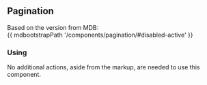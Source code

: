 ## Pagination

Based on the version from MDB:<br>
{{ mdbootstrapPath '/components/pagination/#disabled-active' }}

### Using

No additional actions, aside from the markup, are needed to use this component.